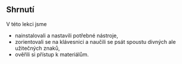 ## Shrnutí

V této lekci jsme

- nainstalovali a nastavili potřebné nástroje,
- zorientovali se na klávesnici a naučili se psát spoustu divných ale užitečných znaků,
- ověřili si přístup k materiálům.
